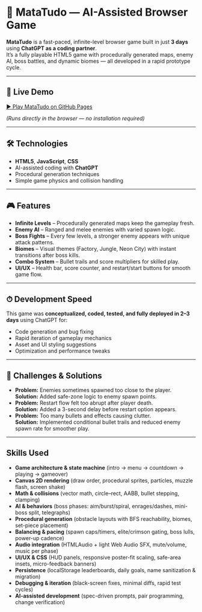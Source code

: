# 🎯 MataTudo — AI-Assisted Browser Game

**MataTudo** is a fast-paced, infinite-level browser game built in just **3 days** using **ChatGPT as a coding partner**.  
It’s a fully playable HTML5 game with procedurally generated maps, enemy AI, boss battles, and dynamic biomes — all developed in a rapid prototype cycle.

---

## 🚀 Live Demo
[▶ Play MataTudo on GitHub Pages](https://esteves7771.github.io/MataTudo/)  

*(Runs directly in the browser — no installation required)*

---

## 🛠 Technologies
- **HTML5**, **JavaScript**, **CSS**
- AI-assisted coding with **ChatGPT**
- Procedural generation techniques
- Simple game physics and collision handling

---

## 🎮 Features
- **Infinite Levels** – Procedurally generated maps keep the gameplay fresh.
- **Enemy AI** – Ranged and melee enemies with varied spawn logic.
- **Boss Fights** – Every few levels, a stronger enemy appears with unique attack patterns.
- **Biomes** – Visual themes (Factory, Jungle, Neon City) with instant transitions after boss kills.
- **Combo System** – Bullet trails and score multipliers for skilled play.
- **UI/UX** – Health bar, score counter, and restart/start buttons for smooth game flow.

---

## ⏱ Development Speed
This game was **conceptualized, coded, tested, and fully deployed in 2–3 days** using ChatGPT for:
- Code generation and bug fixing
- Rapid iteration of gameplay mechanics
- Asset and UI styling suggestions
- Optimization and performance tweaks

---

## 🧠 Challenges & Solutions
- **Problem:** Enemies sometimes spawned too close to the player.  
  **Solution:** Added safe-zone logic to enemy spawn points.
- **Problem:** Restart flow felt too abrupt after player death.  
  **Solution:** Added a 3-second delay before restart option appears.
- **Problem:** Too many bullets and effects causing clutter.  
  **Solution:** Implemented conditional bullet trails and reduced enemy spawn rate for smoother play.
  
---

## Skills Used

* **Game architecture & state machine** (intro → menu → countdown → playing → gameover)
* **Canvas 2D rendering** (draw order, procedural sprites, particles, muzzle flash, screen shake)
* **Math & collisions** (vector math, circle–rect, AABB, bullet stepping, clamping)
* **AI & behaviors** (boss phases: aim/burst/spiral, enrages/dashes, mini-boss split, telegraphs)
* **Procedural generation** (obstacle layouts with BFS reachability, biomes, set-piece placement)
* **Balancing & pacing** (spawn caps/timers, elite/crimson gating, boss lulls, power-up cadence)
* **Audio integration** (HTMLAudio + light Web Audio SFX, mute/volume, music per phase)
* **UI/UX & CSS** (HUD panels, responsive poster-fit scaling, safe-area insets, micro-feedback banners)
* **Persistence** (localStorage leaderboards, daily goals, name sanitization & migration)
* **Debugging & iteration** (black-screen fixes, minimal diffs, rapid test cycles)
* **AI-assisted development** (spec-driven prompts, pair programming, change verification)

